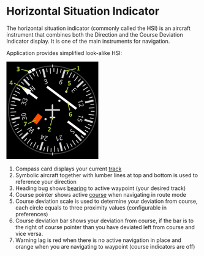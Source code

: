 Horizontal Situation Indicator
==============================

The horizontal situation indicator (commonly called the HSI) is an aircraft instrument that combines both the Direction and the Course Deviation Indicator display. It is one of the main instruments for navigation.

Application provides simplified look-alike HSI:

![HSI](HSI.png)

1. Compass card displays your current [track](../Terms.html)
2. Symbolic aircraft together with lumber lines at top and bottom is used to reference your direction
3. Heading bug shows [bearing](../Terms.html) to active waypoint (your desired track)
4. Course pointer shows active [course](../Terms.html) when navigating in route mode
5. Course deviation scale is used to determine your deviation from course, each circle equals to three proximity values (configurable in preferences)
6. Course deviation bar shows your deviation from course, if the bar is to the right of course pointer than you have deviated left from course and vice versa.
7. Warning lag is red when there is no active navigation in place and orange when you are navigating to waypoint (course indicators are off)
